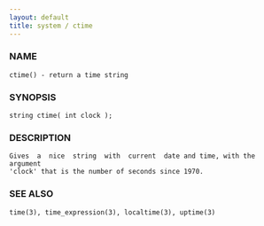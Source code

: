 ```yaml
---
layout: default
title: system / ctime
---
```


### NAME

    ctime() - return a time string

### SYNOPSIS

    string ctime( int clock );

### DESCRIPTION

    Gives  a  nice  string  with  current  date and time, with the argument
    'clock' that is the number of seconds since 1970.

### SEE ALSO

    time(3), time_expression(3), localtime(3), uptime(3)
